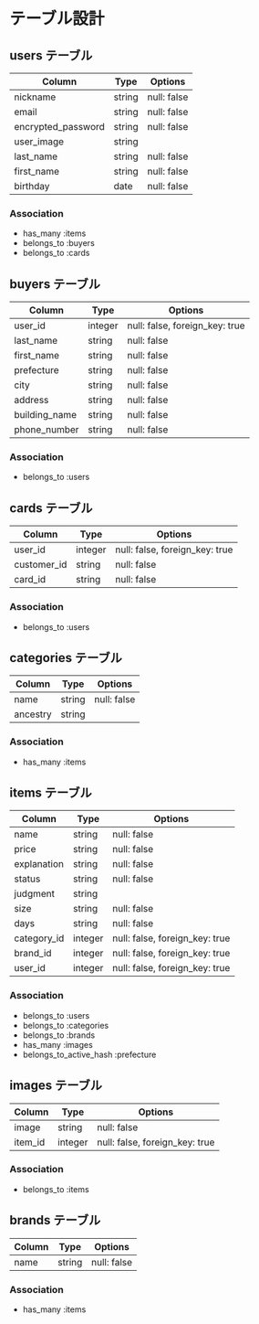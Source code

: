 # テーブル設計

## users テーブル

| Column             | Type   | Options     |
| ------------------ | ------ | ----------- |
| nickname           | string | null: false |
| email              | string | null: false |
| encrypted_password | string | null: false |
| user_image         | string |             |
| last_name          | string | null: false |
| first_name         | string | null: false |
| birthday           | date   | null: false |

### Association
- has_many :items
- belongs_to :buyers
- belongs_to :cards


## buyers テーブル

| Column        | Type    | Options                        |
| ------------- | ------- | ------------------------------ |
| user_id       | integer | null: false, foreign_key: true |
| last_name     | string  | null: false                    |
| first_name    | string  | null: false                    |
| prefecture    | string  | null: false                    |
| city          | string  | null: false                    |
| address       | string  | null: false                    |
| building_name | string  | null: false                    |
| phone_number  | string  | null: false                    |

### Association
- belongs_to :users


## cards テーブル

| Column      | Type    | Options                        |
| ----------- | ------- | ------------------------------ |
| user_id     | integer | null: false, foreign_key: true |
| customer_id | string  | null: false                    |
| card_id     | string  | null: false                    |

### Association
- belongs_to :users


## categories テーブル

| Column   | Type   | Options     |
| -------- | ------ | ----------- |
| name     | string | null: false |
| ancestry | string |             |

### Association
- has_many :items


## items テーブル

| Column      | Type    | Options                        |
| ----------- | ------- | ------------------------------ |
| name        | string  | null: false                    |
| price       | string  | null: false                    |
| explanation | string  | null: false                    |
| status      | string  | null: false                    |
| judgment    | string  |                                |
| size        | string  | null: false                    |
| days        | string  | null: false                    |
| category_id | integer | null: false, foreign_key: true |
| brand_id    | integer | null: false, foreign_key: true |
| user_id     | integer | null: false, foreign_key: true |

### Association
- belongs_to :users
- belongs_to :categories
- belongs_to :brands
- has_many   :images
- belongs_to_active_hash :prefecture

## images テーブル

| Column  | Type    | Options                        |
| ------- | ------- | ------------------------------ |
| image   | string  | null: false                    |
| item_id | integer | null: false, foreign_key: true |

### Association
- belongs_to :items


## brands テーブル

| Column | Type   | Options     |
| ------ | ------ | ----------- |
| name   | string | null: false |

### Association
- has_many :items
